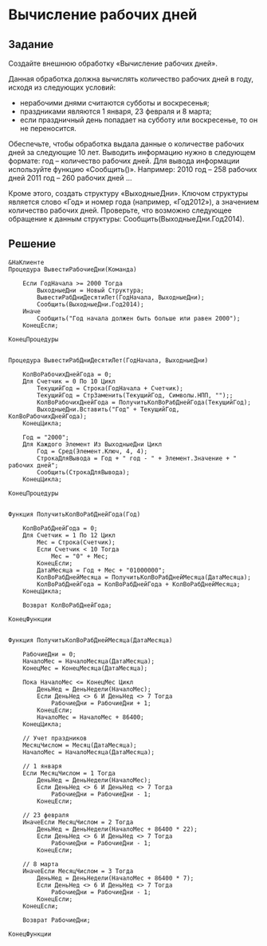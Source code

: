 # Вычисление рабочих дней

## Задание 

Создайте внешнюю обработку «Вычисление рабочих дней».  

Данная обработка должна вычислять количество рабочих дней в году, исходя из следующих условий: 
- нерабочими днями считаются субботы и воскресенья; 
- праздниками являются 1 января, 23 февраля и 8 марта; 
- если праздничный день попадает на субботу или воскресенье, то он не переносится.  

Обеспечьте, чтобы обработка выдала данные о количестве рабочих дней за следующие 10 лет. Выводить информацию нужно в следующем формате: год – количество рабочих дней. Для вывода информации используйте функцию «Сообщить()». 
Например: 2010 год – 258 рабочих дней 2011 год – 260 рабочих дней …  

Кроме этого, создать структуру «ВыходныеДни». Ключом структуры является слово «Год» и номер года (например, «Год2012»), а значением количество рабочих дней. 
Проверьте, что возможно следующее обращение к данным структуры: 
Сообщить(ВыходныеДни.Год2014). 

## Решение

```
&НаКлиенте
Процедура ВывестиРабочиеДни(Команда)
	
	Если ГодНачала >= 2000 Тогда 
		ВыходныеДни = Новый Структура; 
		ВывестиРабДниДесятиЛет(ГодНачала, ВыходныеДни);
		Сообщить(ВыходныеДни.Год2014);
	Иначе                                           
		Сообщить("Год начала должен быть больше или равен 2000");		
	КонецЕсли;	
	
КонецПроцедуры


Процедура ВывестиРабДниДесятиЛет(ГодНачала, ВыходныеДни)

	КолВоРабочихДнейГода = 0;
	Для Счетчик = 0 По 10 Цикл                  
		ТекущийГод = Строка(ГодНачала + Счетчик);  
		ТекущийГод = СтрЗаменить(ТекущийГод, Символы.НПП, "");;
		КолВоРабочихДнейГода = ПолучитьКолВоРабДнейГода(ТекущийГод);
		ВыходныеДни.Вставить("Год" + ТекущийГод, КолВоРабочихДнейГода);
	КонецЦикла;
	
	Год = "2000";
	Для Каждого Элемент Из ВыходныеДни Цикл  
		Год = Сред(Элемент.Ключ, 4, 4);
		СтрокаДляВывода = Год + " год - " + Элемент.Значение + " рабочих дней";
		Сообщить(СтрокаДляВывода);
	КонецЦикла; 
	
КонецПроцедуры


Функция ПолучитьКолВоРабДнейГода(Год)   
	
	КолВоРабДнейГода = 0;
	Для Счетчик = 1 По 12 Цикл
		Мес = Строка(Счетчик);
		Если Счетчик < 10 Тогда
			Мес = "0" + Мес;
		КонецЕсли;
		ДатаМесяца = Год + Мес + "01000000";
		КолВоРабДнейМесяца = ПолучитьКолВоРабДнейМесяца(ДатаМесяца);
		КолВоРабДнейГода = КолВоРабДнейГода + КолВоРабДнейМесяца;  
	КонецЦикла; 
	
	Возврат КолВоРабДнейГода;
	
КонецФункции


Функция ПолучитьКолВоРабДнейМесяца(ДатаМесяца)
	
	РабочиеДни = 0;
	НачалоМес = НачалоМесяца(ДатаМесяца); 
	КонецМес = КонецМесяца(ДатаМесяца);       
	
	Пока НачалоМес <= КонецМес Цикл   
		ДеньНед = ДеньНедели(НачалоМес);
		Если ДеньНед <> 6 И ДеньНед <> 7 Тогда
			РабочиеДни = РабочиеДни + 1;
		КонецЕсли;  
		НачалоМес = НачалоМес + 86400;   
	КонецЦикла;

	// Учет праздников
	МесяцЧислом = Месяц(ДатаМесяца);	
	НачалоМес = НачалоМесяца(ДатаМесяца);
	
	// 1 января
	Если МесяцЧислом = 1 Тогда
		ДеньНед = ДеньНедели(НачалоМес);
		Если ДеньНед <> 6 И ДеньНед <> 7 Тогда
			РабочиеДни = РабочиеДни - 1;
		КонецЕсли;  
			
	// 23 февраля
	ИначеЕсли МесяцЧислом = 2 Тогда
		ДеньНед = ДеньНедели(НачалоМес + 86400 * 22);
		Если ДеньНед <> 6 И ДеньНед <> 7 Тогда
			РабочиеДни = РабочиеДни - 1;
		КонецЕсли;  				
		
	// 8 марта
	ИначеЕсли МесяцЧислом = 3 Тогда    
		ДеньНед = ДеньНедели(НачалоМес + 86400 * 7);
		Если ДеньНед <> 6 И ДеньНед <> 7 Тогда
			РабочиеДни = РабочиеДни - 1;
		КонецЕсли;  		
	КонецЕсли;

	Возврат РабочиеДни;	             	

КонецФункции

```
